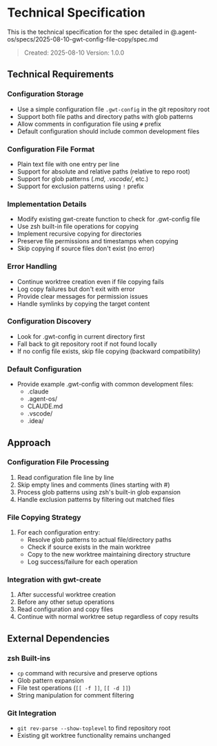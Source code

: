 # Technical Specification

This is the technical specification for the spec detailed in @.agent-os/specs/2025-08-10-gwt-config-file-copy/spec.md

> Created: 2025-08-10
> Version: 1.0.0

## Technical Requirements

### Configuration Storage
- Use a simple configuration file `.gwt-config` in the git repository root
- Support both file paths and directory paths with glob patterns
- Allow comments in configuration file using `#` prefix
- Default configuration should include common development files

### Configuration File Format
- Plain text file with one entry per line
- Support for absolute and relative paths (relative to repo root)
- Support for glob patterns (*.md, .vscode/*, etc.)
- Support for exclusion patterns using `!` prefix

### Implementation Details
- Modify existing gwt-create function to check for .gwt-config file
- Use zsh built-in file operations for copying
- Implement recursive copying for directories
- Preserve file permissions and timestamps when copying
- Skip copying if source files don't exist (no error)

### Error Handling
- Continue worktree creation even if file copying fails
- Log copy failures but don't exit with error
- Provide clear messages for permission issues
- Handle symlinks by copying the target content

### Configuration Discovery
- Look for .gwt-config in current directory first
- Fall back to git repository root if not found locally
- If no config file exists, skip file copying (backward compatibility)

### Default Configuration
- Provide example .gwt-config with common development files:
  - .claude
  - .agent-os/
  - CLAUDE.md  
  - .vscode/
  - .idea/

## Approach

### Configuration File Processing
1. Read configuration file line by line
2. Skip empty lines and comments (lines starting with #)
3. Process glob patterns using zsh's built-in glob expansion
4. Handle exclusion patterns by filtering out matched files

### File Copying Strategy
1. For each configuration entry:
   - Resolve glob patterns to actual file/directory paths
   - Check if source exists in the main worktree
   - Copy to the new worktree maintaining directory structure
   - Log success/failure for each operation

### Integration with gwt-create
1. After successful worktree creation
2. Before any other setup operations
3. Read configuration and copy files
4. Continue with normal worktree setup regardless of copy results

## External Dependencies

### zsh Built-ins
- `cp` command with recursive and preserve options
- Glob pattern expansion
- File test operations (`[[ -f ]]`, `[[ -d ]]`)
- String manipulation for comment filtering

### Git Integration  
- `git rev-parse --show-toplevel` to find repository root
- Existing git worktree functionality remains unchanged